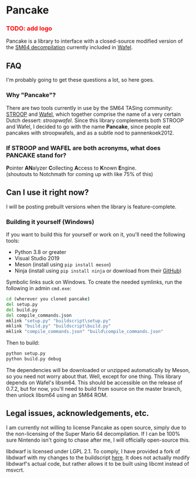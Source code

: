 # Pancake

<h3 style="color: red">TODO: add logo</h3>

Pancake is a library to interface with a closed-source modified version of the [SM64 decompilation](https://github.com/n64decomp/sm64) currently included in [Wafel](https://github.com/branpk/wafel).

## FAQ
I'm probably going to get these questions a lot, so here goes.
### Why "Pancake"?
There are two tools currently in use by the SM64 TASing community: 
[STROOP](https://github.com/SM64-TAS-ABC/STROOP) and 
[Wafel](https://github.com/branpk/wafel), which together comprise the name of a
very certain Dutch dessert: *stroopwafel*. Since this library complements both STROOP and Wafel, I decided to go with the name **Pancake**, since people eat pancakes with stroopwafels, and as a subtle nod to pannenkoek2012.
### If STROOP and WAFEL are both acronyms, what does PANCAKE stand for?
**P**ointer **AN**alyzer **C**ollecting **A**ccess to **K**nown **E**ngine.  
(shoutouts to Notchmath for coming up with like 75% of this)

## Can I use it right now?
I will be posting prebuilt versions when the library is feature-complete. 

### Building it yourself (Windows)
If you want to build this for yourself or work on it, you'll need the following tools:

- Python 3.8 or greater
- Visual Studio 2019
- Meson (install using `pip install meson`)
- Ninja (install using `pip install ninja` or download from their [GitHub](https://github.com/ninja-build/ninja/releases/tag/v1.10.2))

Symbolic links suck on Windows. To create the needed symlinks, run the following in admin `cmd.exe`:
```bat
cd (wherever you cloned pancake)
del setup.py
del build.py
del compile_commands.json
mklink "setup.py" "buildscript\setup.py"
mklink "build.py" "buildscript\build.py"
mklink "compile_commands.json" "build\compile_commands.json"
```

Then to build:

```bat
python setup.py
python build.py debug
```

The dependencies will be downloaded or unzipped automatically by Meson, so you need not worry about that. Well, except for one thing. This library depends on Wafel's libsm64. This should be accessible on the release of 0.7.2, but for now, you'll need to build from source on the master branch, then unlock libsm64 using an SM64 ROM.

## Legal issues, acknowledgements, etc.
I am currently not willing to license Pancake as open source, simply due to the non-licensing of the Super Mario 64 decompilation. If I can be 100% sure Nintendo isn't going to chase after me, I will officially open-source this.

libdwarf is licensed under LGPL 2.1. To comply, I have provided a fork of libdwarf with my changes to the buildscript [here](https://github.com/jgcodes2020/libdwarf-code/tree/choose-msvcrt). It does not actually modify libdwarf's actual code, but rather allows it to be built using libcmt instead of msvcrt.